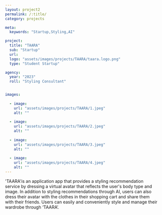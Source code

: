 ```yaml
---
layout: project2
permalink: /:title/
category: projects

meta:
  keywords: "Startup,Styling,AI"

project:
  title: "TAARA"
  sub: "Startup"
  url: 
  logo: "assets/images/projects/TAARA/taara.logo.png"
  type: "Student Startup"

agency:
  year: "2023"
  roll: "Styling Consultant"


images:
  
  - image:
    url: "assets/images/projects/TAARA/1.jpeg"
    alt: ""
    
  - image:
    url: "assets/images/projects/TAARA/2.jpeg"
    alt: ""
    
  - image:
    url: "assets/images/projects/TAARA/3.jpeg"
    alt: ""
   
  - image:
    url: "assets/images/projects/TAARA/4.jpeg"
    alt: "" 
---
```

<p>'TAARA'is an application app that provides a styling recommendation service by dressing a virtual avatar that reflects the user's body type and image. In addition to styling recommendations through AI, users can also dress their avatar with the clothes in their shopping cart and share them with their friends. Users can easily and conveniently style and manage their wardrobe through ‘TAARA’. </p>
<br>
<br>
<br>
<br>
<br>
